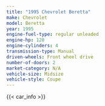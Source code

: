 ```yaml
---
title: "1995 Chevrolet Beretta"
make: Chevrolet
model: Beretta
year: 1995
engine-fuel-type: regular unleaded
engine-hp: 120
engine-cylinders: 4
transmission-type: Manual
driven-wheels: Front wheel drive
number-of-doors: 2
market-category: N/A
vehicle-size: Midsize
vehicle-style: Coupe
---
```


{{< car_info >}}
